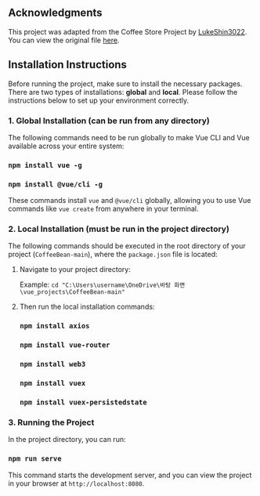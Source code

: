 ## Acknowledgments

This project was adapted from the Coffee Store Project by [LukeShin3022](https://github.com/LukeShin3022). You can view the original file [here](https://github.com/LukeShin3022/CoffeeShop/blob/main/README.md).


## Installation Instructions

Before running the project, make sure to install the necessary packages. There are two types of installations: **global** and **local**. Please follow the instructions below to set up your environment correctly.


### 1. Global Installation (can be run from any directory)

The following commands need to be run globally to make Vue CLI and Vue available across your entire system:

   ### `npm install vue -g`  
   ### `npm install @vue/cli -g`

These commands install `vue` and `@vue/cli` globally, allowing you to use Vue commands like `vue create` from anywhere in your terminal.


### 2. Local Installation (must be run in the project directory)

The following commands should be executed in the root directory of your project (`CoffeeBean-main`), where the `package.json` file is located:

1. Navigate to your project directory:

   Example: `cd "C:\Users\username\OneDrive\바탕 화면\vue_projects\CoffeeBean-main"`

2. Then run the local installation commands:

   ### `npm install axios`  
   ### `npm install vue-router`  
   ### `npm install web3`
   ### `npm install vuex`
   ### `npm install vuex-persistedstate`


### 3. Running the Project

In the project directory, you can run:

   ### `npm run serve`

This command starts the development server, and you can view the project in your browser at `http://localhost:8080`.
